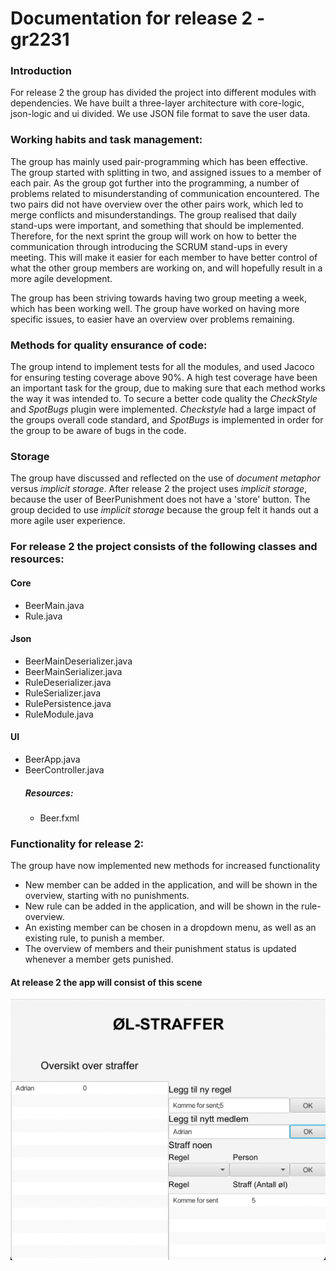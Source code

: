 # Documentation for release 2 - gr2231

### Introduction
For release 2 the group has divided the project into different modules with dependencies.
We have built a three-layer architecture with core-logic, json-logic and ui divided.
We use JSON file format to save the user data.

### Working habits and task management:
The group has mainly used pair-programming which has been effective.
The group started with splitting in two, and assigned issues to a member of each pair.
As the group got further into the programming, a number of problems related to misunderstanding of communication encountered.
The two pairs did not have overview over the other pairs work, which led to merge conflicts and misunderstandings.
The group realised that daily stand-ups were important, and something that should be implemented.
Therefore, for the next sprint the group will work on how to better the communication through introducing the SCRUM stand-ups in every meeting.
This will make it easier for each member to have better control of what the other group members are working on, and will hopefully result in a more agile development.

The group has been striving towards having two group meeting a week, which has been working well.
The group have worked on having more specific issues, to easier have an overview over problems remaining.

### Methods for quality ensurance of code:
The group intend to implement tests for all the modules, and used Jacoco for ensuring testing coverage above 90%.
A high test coverage have been an important task for the group, due to making sure that each method works the way it was intended to.
To secure a better code quality the *CheckStyle* and *SpotBugs* plugin were implemented.
*Checkstyle* had a large impact of the groups overall code standard, and *SpotBugs* is implemented in order for the group 
to be aware of bugs in the code. 

### Storage
The group have discussed and reflected on the use of *document metaphor* versus *implicit 
storage*. 
After release 2 the project uses *implicit storage*, because the user of BeerPunishment does not have a
'store' button. 
The group decided to use *implicit storage* because the group felt it hands out a more agile user experience. 

### For release 2 the project consists of the following classes and resources:


#### Core
* BeerMain.java
* Rule.java

#### Json
* BeerMainDeserializer.java
* BeerMainSerializer.java
* RuleDeserializer.java
* RuleSerializer.java
* RulePersistence.java
* RuleModule.java

#### UI
* BeerApp.java
* BeerController.java
  </br>
  ##### Resources:
    * Beer.fxml

### Functionality for release 2:

The group have now implemented new methods for increased functionality

* New member can be added in the application, and will be shown in the overview, starting with no punishments.
* New rule can be added in the application, and will be shown in the rule-overview.
* An existing member can be chosen in a dropdown menu, as well as an existing rule, to punish a member.
* The overview of members and their punishment status is updated whenever a member gets punished.




#### At release 2 the app will consist of this scene
![alt_text](uirelease2.png)

